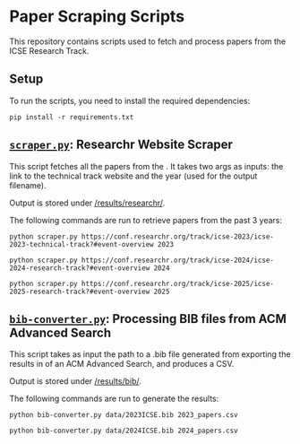 # Paper Scraping Scripts

This repository contains scripts used to fetch and process papers from the ICSE Research Track.

## Setup

To run the scripts, you need to install the required dependencies:

```shell
pip install -r requirements.txt
```

## [`scraper.py`](scraper.py): Researchr Website Scraper

This script fetches all the papers from the . It takes two args as inputs: the link to the technical track website and the year (used for the output filename).

Output is stored under [/results/researchr/](/results/researchr/).

The following commands are run to retrieve papers from the past 3 years:

```shell
python scraper.py https://conf.researchr.org/track/icse-2023/icse-2023-technical-track?#event-overview 2023
```

```shell
python scraper.py https://conf.researchr.org/track/icse-2024/icse-2024-research-track?#event-overview 2024
```

```shell
python scraper.py https://conf.researchr.org/track/icse-2025/icse-2025-research-track?#event-overview 2025
```

## [`bib-converter.py`](bib-converter.py): Processing BIB files from ACM Advanced Search

This script takes as input the path to a .bib file generated from exporting the results in of an ACM Advanced Search, and produces a CSV.

Output is stored under [/results/bib/](/results/bib/).

The following commands are run to generate the results:

```shell
python bib-converter.py data/2023ICSE.bib 2023_papers.csv
```

```shell
python bib-converter.py data/2024ICSE.bib 2024_papers.csv
```